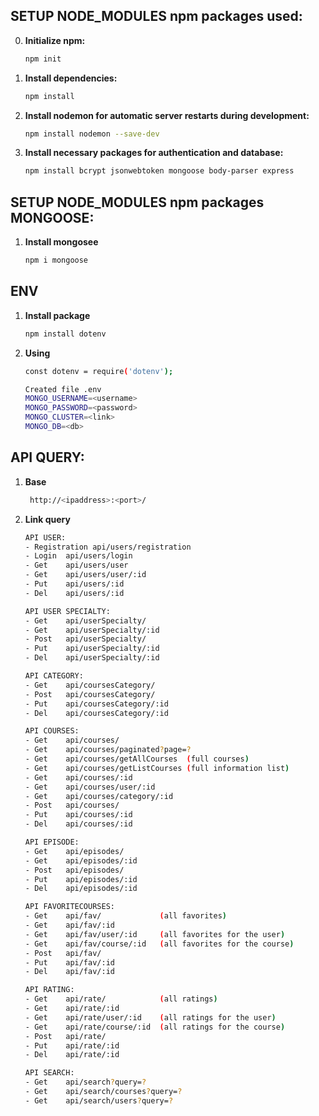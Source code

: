 ## SETUP NODE_MODULES npm packages used:
0. **Initialize npm:**
   ```sh
   npm init

1. **Install dependencies:**
   ```sh
   npm install
   ```

2. **Install nodemon for automatic server restarts during development:**
   ```sh
   npm install nodemon --save-dev
   ```

3. **Install necessary packages for authentication and database:**
   ```sh
   npm install bcrypt jsonwebtoken mongoose body-parser express
   ```
## SETUP NODE_MODULES npm packages MONGOOSE:
1. **Install mongosee**
    ```sh
    npm i mongoose
    ```
## ENV
1. **Install package**
    ```sh
    npm install dotenv
    ```
2. **Using**
    ```sh
    const dotenv = require('dotenv');
    ```
     ```sh
    Created file .env
    MONGO_USERNAME=<username>
    MONGO_PASSWORD=<password>
    MONGO_CLUSTER=<link>
    MONGO_DB=<db>
    ```
## API QUERY:
1. **Base**
   ```sh
    http://<ipaddress>:<port>/
    ```
1. **Link query**
   ```sh
   API USER:
   - Registration api/users/registration
   - Login  api/users/login
   - Get    api/users/user
   - Get    api/users/user/:id
   - Put    api/users/:id
   - Del    api/users/:id

   API USER SPECIALTY: 
   - Get    api/userSpecialty/
   - Get    api/userSpecialty/:id
   - Post   api/userSpecialty/
   - Put    api/userSpecialty/:id
   - Del    api/userSpecialty/:id

   API CATEGORY:
   - Get    api/coursesCategory/
   - Post   api/coursesCategory/
   - Put    api/coursesCategory/:id
   - Del    api/coursesCategory/:id

   API COURSES:
   - Get    api/courses/
   - Get    api/courses/paginated?page=?
   - Get    api/courses/getAllCourses  (full courses)
   - Get    api/courses/getListCourses (full information list)
   - Get    api/courses/:id
   - Get    api/courses/user/:id
   - Get    api/courses/category/:id
   - Post   api/courses/
   - Put    api/courses/:id
   - Del    api/courses/:id

   API EPISODE: 
   - Get    api/episodes/
   - Get    api/episodes/:id
   - Post   api/episodes/
   - Put    api/episodes/:id
   - Del    api/episodes/:id

   API FAVORITECOURSES: 
   - Get    api/fav/             (all favorites)
   - Get    api/fav/:id
   - Get    api/fav/user/:id     (all favorites for the user)
   - Get    api/fav/course/:id   (all favorites for the course)
   - Post   api/fav/
   - Put    api/fav/:id
   - Del    api/fav/:id

   API RATING: 
   - Get    api/rate/            (all ratings)
   - Get    api/rate/:id
   - Get    api/rate/user/:id    (all ratings for the user)
   - Get    api/rate/course/:id  (all ratings for the course)
   - Post   api/rate/
   - Put    api/rate/:id
   - Del    api/rate/:id

   API SEARCH:
   - Get    api/search?query=?
   - Get    api/search/courses?query=?
   - Get    api/search/users?query=?
    ```    